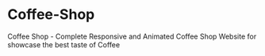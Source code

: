 # Coffee-Shop
Coffee Shop - Complete Responsive and Animated Coffee Shop Website for showcase the best taste of Coffee
